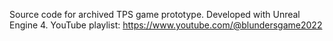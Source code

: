 Source code for archived TPS game prototype.
Developed with Unreal Engine 4.
YouTube playlist: https://www.youtube.com/@blundersgame2022